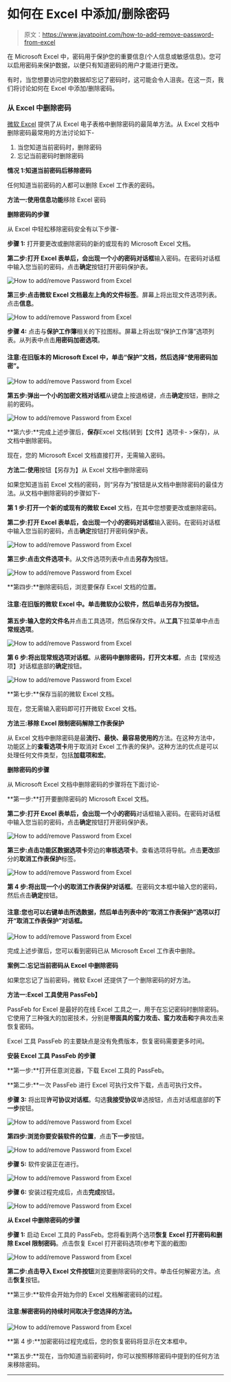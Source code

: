# 如何在 Excel 中添加/删除密码

> 原文：<https://www.javatpoint.com/how-to-add-remove-password-from-excel>

在 Microsoft Excel 中，密码用于保护您的重要信息(个人信息或敏感信息)。您可以启用密码来保护数据，以便只有知道密码的用户才能进行更改。

有时，当您想要访问您的数据却忘记了密码时，这可能会令人沮丧。在这一页，我们将讨论如何在 Excel 中添加/删除密码。

### 从 Excel 中删除密码

[微软 Excel](https://www.javatpoint.com/excel-tutorial) 提供了从 Excel 电子表格中删除密码的最简单方法。从 Excel 文档中删除密码最常用的方法讨论如下-

1.  当您知道当前密码时，删除密码
2.  忘记当前密码时删除密码

**情况 1:知道当前密码后移除密码**

任何知道当前密码的人都可以删除 Excel 工作表的密码。

**方法一:使用信息功能**移除 Excel 密码

**删除密码的步骤**

从 Excel 中轻松移除密码安全有以下步骤-

**步骤 1:** 打开要更改或删除密码的新的或现有的 Microsoft Excel 文档。

**第二步:**打开 Excel 表单后，会出现一个小的**密码对话框**输入密码。在密码对话框中输入您当前的密码，点击**确定**按钮打开密码保护表。

![How to add/remove Password from Excel](img/f5e4cf08a299bd2091112973344d3f2d.png)

**第三步:**点击微软 Excel 文档最左上角的**文件标签**。屏幕上将出现文件选项列表。点击**信息**。

![How to add/remove Password from Excel](img/9e42a9e985f783e2b71581c3eeffa7e6.png)

**步骤 4:** 点击与**保护工作簿**相关的下拉图标。屏幕上将出现“保护工作簿”选项列表。从列表中点击**用密码加密选项**。

#### 注意:在旧版本的 Microsoft Excel 中，单击“保护”文档，然后选择“使用密码加密”。

![How to add/remove Password from Excel](img/b6b880c375118f9621b6b0abe1778e66.png)

**第五步:**弹出一个小的**加密文档对话框**从键盘上按退格键，点击**确定**按钮，删除之前的密码。

![How to add/remove Password from Excel](img/cd0c71eadb30b6a41880e403c5f336d1.png)

**第六步:**完成上述步骤后，**保存**Excel 文档(转到【文件】选项卡- >保存)，从文档中删除密码。

现在，您的 Microsoft Excel 文档直接打开，无需输入密码。

**方法二:使用**按钮【另存为】从 Excel 文档中删除密码

如果您知道当前 Excel 文档的密码，则“另存为”按钮是从文档中删除密码的最佳方法。从文档中删除密码的步骤如下-

**第 1 步:**打开一个**新的或现有的微软 Excel** 文档，在其中您想要更改或删除密码。

**第二步:**打开 Excel 表单后，会出现一个小的**密码对话框**输入密码。在密码对话框中输入您当前的密码，点击**确定**按钮打开密码保护表。

![How to add/remove Password from Excel](img/60d4b0d9d3691901856afebc19756c1d.png)

**第三步:**点击**文件选项卡**。从文件选项列表中点击**另存为**按钮。

![How to add/remove Password from Excel](img/a9e71adb88d3c53961e43ae781cfaae0.png)

**第四步:**删除密码后，浏览要保存 Excel 文档的位置。

#### 注意:在旧版的微软 Excel 中。单击微软办公软件，然后单击另存为按钮。

**第五步:**输入您的**文件名**并点击工具选项，然后保存文件。从**工具**下拉菜单中点击**常规选项**。

![How to add/remove Password from Excel](img/fd79bed0235a1af51872c8f718b9c6a2.png)

**第 6 步:**将出现**常规选项对话框**。从**密码中删除密码，打开文本框**，点击【常规选项】对话框底部的**确定**按钮。

![How to add/remove Password from Excel](img/e0959acd1eaa48d81ead96d8c689652d.png)

**第七步:**保存当前的微软 Excel 文档。

现在，您无需输入密码即可打开微软 Excel 文档。

**方法三:移除 Excel 限制密码解除工作表保护**

从 Excel 文档中删除密码是最**流行、最快、最容易使用的**方法。在这种方法中，功能区上的**查看选项卡**用于取消对 Excel 工作表的保护。这种方法的优点是可以处理任何文件类型，包括**加载项和宏**。

**删除密码的步骤**

从 Microsoft Excel 文档中删除密码的步骤将在下面讨论-

**第一步:**打开要删除密码的 Microsoft Excel 文档。

**第二步:**打开 Excel 表单后，会出现一个小的**密码**对话框输入密码。在密码对话框中输入您当前的密码，点击**确定**按钮打开密码保护表。

![How to add/remove Password from Excel](img/504958b029572126525162d8a04eb1a6.png)

**第三步:**点击功能区**数据选项卡**旁边的**审核选项卡**。查看选项将导航。点击**更改**部分的**取消工作表保护**标签。

![How to add/remove Password from Excel](img/26db3b72d75f5d0e93c297e8c3406a87.png)

**第 4 步:**将出现一个小的**取消工作表保护对话框**。在密码文本框中输入您的密码，然后点击**确定**按钮。

#### 注意:您也可以右键单击所选数据，然后单击列表中的“取消工作表保护”选项以打开“取消工作表保护”对话框。

![How to add/remove Password from Excel](img/a8c5f0125c656d91db4f9466e0744a98.png)

完成上述步骤后，您可以看到密码已从 Microsoft Excel 工作表中删除。

**案例二:忘记当前密码从 Excel 中删除密码**

如果您忘记了当前密码，微软 Excel 还提供了一个删除密码的好方法。

**方法一:Excel 工具使用 PassFeb】**

PassFeb for Excel 是最好的在线 Excel 工具之一，用于在忘记密码时删除密码。它使用了三种强大的加密技术，分别是**带面具的蛮力攻击、蛮力攻击和**字典攻击来恢复密码。

Excel 工具 PassFeb 的主要缺点是没有免费版本，恢复密码需要更多时间。

**安装 Excel 工具 PassFeb 的步骤**

**第一步:**打开任意浏览器，下载 Excel 工具的 PassFeb。

**第二步:**一次 PassFeb 进行 Excel 可执行文件下载，点击可执行文件。

**步骤 3:** 将出现**许可协议对话框**。勾选**我接受协议**单选按钮，点击对话框底部的**下一步**按钮。

![How to add/remove Password from Excel](img/d277ef17b72d311ef82b843275b4e408.png)

**第四步:浏览你要安装软件的位置**，点击**下一步**按钮。

![How to add/remove Password from Excel](img/2d1ed8b0807e0bea2e6c006753244afb.png)

**步骤 5:** 软件安装正在进行。

![How to add/remove Password from Excel](img/61592cb9dd9e881e4b9686f72fa9d82e.png)

**步骤 6:** 安装过程完成后，点击**完成**按钮。

![How to add/remove Password from Excel](img/190bedaeb4fbe106d011177303c677d4.png)

**从 Excel 中删除密码的步骤**

**步骤 1:** 启动 Excel 工具的 PassFeb。您将看到两个选项**恢复 Excel 打开密码和删除 Excel 限制密码**。点击恢复 Excel 打开密码选项(参考下面的截图)

![How to add/remove Password from Excel](img/09b7ab3e72d75ac10f01e42c5ae25957.png)

**第二步:**点击**导入 Excel 文件按钮**浏览要删除密码的文件。单击任何解密方法。点击**恢复**按钮。

**第三步:**软件会开始为你的 Excel 文档解密密码的过程。

#### 注意:解密密码的持续时间取决于您选择的方法。

![How to add/remove Password from Excel](img/ff31f5b593539512b7e0bb496fcaa414.png)

**第 4 步:**加密密码过程完成后，您的恢复密码将显示在文本框中。

**第五步:**现在，当你知道当前密码时，你可以按照移除密码中提到的任何方法来移除密码。

* * *
